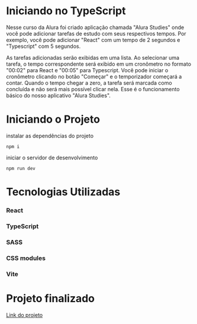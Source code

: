 # Iniciando no TypeScript

Nesse curso da Alura foi criado aplicação chamada "Alura Studies" onde você pode adicionar tarefas de estudo com seus respectivos tempos. Por exemplo, você pode adicionar "React" com um tempo de 2 segundos e "Typescript" com 5 segundos.

As tarefas adicionadas serão exibidas em uma lista. Ao selecionar uma tarefa, o tempo correspondente será exibido em um cronômetro no formato "00:02" para React e "00:05" para Typescript. Você pode iniciar o cronômetro clicando no botão "Começar" e o temporizador começará a contar. Quando o tempo chegar a zero, a tarefa será marcada como concluída e não será mais possível clicar nela. Esse é o funcionamento básico do nosso aplicativo "Alura Studies".
# Iniciando o Projeto

instalar as dependências do projeto
```
npm i
```
iniciar o servidor de desenvolvimento
```
npm run dev
```

# Tecnologias Utilizadas
<h3>React</h3>
<h3>TypeScript</h3>
<h3>SASS</h3>
<h3>CSS modules</h3>
<h3>Vite</h3>

# Projeto finalizado

[Link do projeto](https://iniciando-em-ts.vercel.app/)